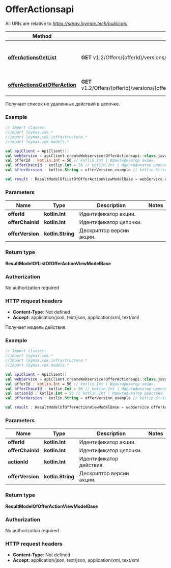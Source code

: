# OfferActionsapi

All URIs are relative to *https://saray.loymax.tech/publicapi*

Method | HTTP request | Description
------------- | ------------- | -------------
[**offerActionsGetList**](OfferActionsapi.md#offerActionsGetList) | **GET** v1.2/Offers/{offerId}/versions/{offerVersion}/offerChains/{offerChainId}/actions | Получает список не удаленных действий в цепочке.
[**offerActionsGetOfferAction**](OfferActionsapi.md#offerActionsGetOfferAction) | **GET** v1.2/Offers/{offerId}/versions/{offerVersion}/offerChains/{offerChainId}/actions/{actionId} | Получает модель действия.



Получает список не удаленных действий в цепочке.

### Example
```kotlin
// Import classes:
//import loymax.sdk.*
//import loymax.sdk.infrastructure.*
//import loymax.sdk.models.*

val apiClient = ApiClient()
val webService = apiClient.createWebservice(OfferActionsapi::class.java)
val offerId : kotlin.Int = 56 // kotlin.Int | Идентификатор акции.
val offerChainId : kotlin.Int = 56 // kotlin.Int | Идентификатор цепочки.
val offerVersion : kotlin.String = offerVersion_example // kotlin.String | Дескриптор версии акции.

val result : ResultModelOfListOfOfferActionViewModelBase = webService.offerActionsGetList(offerId, offerChainId, offerVersion)
```

### Parameters

Name | Type | Description  | Notes
------------- | ------------- | ------------- | -------------
 **offerId** | **kotlin.Int**| Идентификатор акции. |
 **offerChainId** | **kotlin.Int**| Идентификатор цепочки. |
 **offerVersion** | **kotlin.String**| Дескриптор версии акции. |

### Return type

**ResultModelOfListOfOfferActionViewModelBase**

### Authorization

No authorization required

### HTTP request headers

 - **Content-Type**: Not defined
 - **Accept**: application/json, text/json, application/xml, text/xml


Получает модель действия.

### Example
```kotlin
// Import classes:
//import loymax.sdk.*
//import loymax.sdk.infrastructure.*
//import loymax.sdk.models.*

val apiClient = ApiClient()
val webService = apiClient.createWebservice(OfferActionsapi::class.java)
val offerId : kotlin.Int = 56 // kotlin.Int | Идентификатор акции.
val offerChainId : kotlin.Int = 56 // kotlin.Int | Идентификатор цепочки.
val actionId : kotlin.Int = 56 // kotlin.Int | Идентификатор действия.
val offerVersion : kotlin.String = offerVersion_example // kotlin.String | Дескриптор версии акции.

val result : ResultModelOfOfferActionViewModelBase = webService.offerActionsGetOfferAction(offerId, offerChainId, actionId, offerVersion)
```

### Parameters

Name | Type | Description  | Notes
------------- | ------------- | ------------- | -------------
 **offerId** | **kotlin.Int**| Идентификатор акции. |
 **offerChainId** | **kotlin.Int**| Идентификатор цепочки. |
 **actionId** | **kotlin.Int**| Идентификатор действия. |
 **offerVersion** | **kotlin.String**| Дескриптор версии акции. |

### Return type

**ResultModelOfOfferActionViewModelBase**

### Authorization

No authorization required

### HTTP request headers

 - **Content-Type**: Not defined
 - **Accept**: application/json, text/json, application/xml, text/xml

